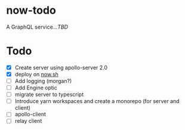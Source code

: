 # now-todo

A GraphQL service..._TBD_

# Todo

- [x] Create server using apollo-server 2.0
- [x] deploy on [now.sh](now.sh)
- [ ] Add logging (morgan?)
- [ ] Add Engine optic
- [ ] migrate server to typescript
- [ ] Introduce yarn workspaces and create a monorepo (for server and client)
- [ ] apollo-client
- [ ] relay client